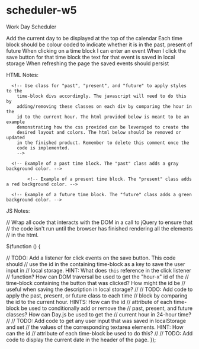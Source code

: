 # scheduler-w5
Work Day Scheduler

Add the current day to be displayed at the top of the calendar
Each time block should be colour coded to indicate whether it is in the past, present of future
When clicking on a time block I can enter an event
When I click the save button for that time block the text for that event is saved in local storage
When refreshing the page the saved events should persist

HTML Notes:

      <!-- Use class for "past", "present", and "future" to apply styles to the
        time-block divs accordingly. The javascript will need to do this by
        adding/removing these classes on each div by comparing the hour in the
        id to the current hour. The html provided below is meant to be an example
        demonstrating how the css provided can be leveraged to create the
        desired layout and colors. The html below should be removed or updated
        in the finished product. Remember to delete this comment once the
        code is implemented.
        -->

      <!-- Example of a past time block. The "past" class adds a gray background color. -->

            <!-- Example of a present time block. The "present" class adds a red background color. -->

      <!-- Example of a future time block. The "future" class adds a green background color. -->


JS Notes: 

// Wrap all code that interacts with the DOM in a call to jQuery to ensure that
// the code isn't run until the browser has finished rendering all the elements
// in the html.

$(function () {

  // TODO: Add a listener for click events on the save button. This code should
  // use the id in the containing time-block as a key to save the user input in
  // local storage. HINT: What does `this` reference in the click listener
  // function? How can DOM traversal be used to get the "hour-x" id of the
  // time-block containing the button that was clicked? How might the id be
  // useful when saving the description in local storage?
  //
  // TODO: Add code to apply the past, present, or future class to each time
  // block by comparing the id to the current hour. HINTS: How can the id
  // attribute of each time-block be used to conditionally add or remove the
  // past, present, and future classes? How can Day.js be used to get the
  // current hour in 24-hour time?
  //
  // TODO: Add code to get any user input that was saved in localStorage and set
  // the values of the corresponding textarea elements. HINT: How can the id
  // attribute of each time-block be used to do this?
  //
  // TODO: Add code to display the current date in the header of the page.
});
